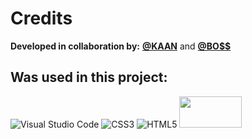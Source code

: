 # Credits
**Developed in collaboration by:** **[@KAAN](https://github.com/sheeshKAAN)** and **[@BO$$](https://github.com/KBPonVENGE)**

## Was used in this project:
![Visual Studio Code](https://img.shields.io/badge/Visual%20Studio%20Code-0078d7.svg?style=for-the-badge&logo=visual-studio-code&logoColor=white) ![CSS3](https://img.shields.io/badge/css3-%231572B6.svg?style=for-the-badge&logo=css3&logoColor=white) ![HTML5](https://img.shields.io/badge/html5-%23E34F26.svg?style=for-the-badge&logo=html5&logoColor=white) <img src="https://upload.wikimedia.org/wikipedia/commons/8/8b/Picsart_%28software_company%29_logo.svg" width="100" height="50"> 

